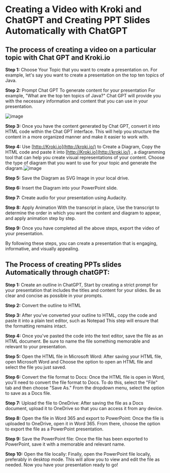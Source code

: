 # Creating a Video with Kroki and ChatGPT and Creating PPT Slides Automatically with ChatGPT

## The process of creating a video on a particular topic with Chat GPT and Kroki.io

**Step 1:** Choose Your Topic that you want to create a presentation on. For example, let's say you want to create a presentation on the top ten topics of Java.  

**Step 2:** Prompt Chat GPT To generate content for your presentation For example, "What are the top ten topics of Java?" Chat GPT will provide you with the necessary information and content that you can use in your presentation.

![image](https://user-images.githubusercontent.com/131442290/234857154-c11acd51-27f7-4ce5-8f86-84f12ead02c8.png)


**Step 3:** Once you have the content generated by Chat GPT, convert it into HTML code within the Chat GPT interface. This will help you structure the content in a more organized manner and make it easier to work with.  

**Step 4:** Use [http://Kroki.io](http://kroki.io/) to Create a Diagram, Copy the HTML code and paste it into [http://Kroki.io](http://kroki.io/) , a diagramming tool that can help you create visual representations of your content. Choose the type of diagram that you want to use for your topic and generate the diagram.![image](https://user-images.githubusercontent.com/131442290/234857565-bb82315e-4683-435f-ba9b-54bf646bdb4d.png)

**Step 5:** Save the Diagram as SVG Image in your local drive.
  
**Step 6:** Insert the Diagram into your PowerPoint slide.  

**Step 7:** Create audio for your presentation using Audacity. 
 
**Step 8:** Apply Animation With the transcript in place, Use the transcript to determine the order in which you want the content and diagram to appear, and apply animation step by step.  

**Step 9:** Once you have completed all the above steps, export the video of your presentation.  

By following these steps, you can create a presentation that is engaging, informative, and visually appealing.



## The Process of creating PPTs slides Automatically through chatGPT:

**Step 1:** Create an outline in ChatGPT, Start by creating a strict prompt for your presentation that includes the titles and content for your slides. Be as clear and concise as possible in your prompts.

**Step 2:** Convert the outline to HTML

**Step 3:** After you've converted your outline to HTML, copy the code and paste it into a plain text editor, such as Notepad This step will ensure that the formatting remains intact.

**Step 4:** Once you've pasted the code into the text editor, save the file as an HTML document. Be sure to name the file something memorable and relevant to your presentation.

**Step 5:** Open the HTML file in Microsoft Word: After saving your HTML file, open Microsoft Word and Choose the option to open an HTML file and select the file you just saved.

**Step 6:** Convert the file format to Docs: Once the HTML file is open in Word, you'll need to convert the file format to Docs. To do this, select the "File" tab and then choose "Save As." From the dropdown menu, select the option to save as a Docs file.

**Step 7:** Upload the file to OneDrive: After saving the file as a Docs document, upload it to OneDrive so that you can access it from any device.

**Step 8:** Open the file in Word 365 and export to PowerPoint: Once the file is uploaded to OneDrive, open it in Word 365. From there, choose the option to export the file as a PowerPoint presentation.

**Step 9:** Save the PowerPoint file: Once the file has been exported to PowerPoint, save it with a memorable and relevant name.

**Step 10:** Open the file locally: Finally, open the PowerPoint file locally, preferably in desktop mode. This will allow you to view and edit the file as needed. Now you have your presentation ready to go!
